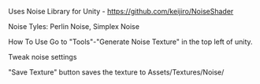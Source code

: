 Uses Noise Library for Unity - https://github.com/keijiro/NoiseShader

Noise Tyles: 
Perlin Noise,
Simplex Noise

How To Use
Go to "Tools"-"Generate Noise Texture" in the top left of unity.

Tweak noise settings

"Save Texture" button saves the texture to Assets/Textures/Noise/
